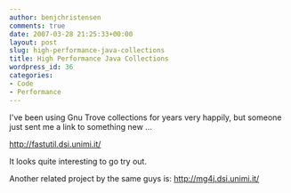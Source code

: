 ```yaml
---
author: benjchristensen
comments: true
date: 2007-03-28 21:25:33+00:00
layout: post
slug: high-performance-java-collections
title: High Performance Java Collections
wordpress_id: 36
categories:
- Code
- Performance
---
```


I've been using Gnu Trove collections for years very happily, but someone just sent me a link to something new ...

http://fastutil.dsi.unimi.it/

It looks quite interesting to go try out.

Another related project by the same guys is: http://mg4j.dsi.unimi.it/
